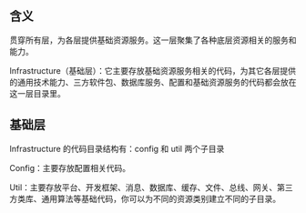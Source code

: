 ## 含义
贯穿所有层，为各层提供基础资源服务。这一层聚集了各种底层资源相关的服务和能力。

Infrastructure（基础层）：它主要存放基础资源服务相关的代码，为其它各层提供的通用技术能力、三方软件包、数据库服务、配置和基础资源服务的代码都会放在这一层目录里。

## 基础层
Infrastructure 的代码目录结构有：config 和 util 两个子目录

Config：主要存放配置相关代码。

Util：主要存放平台、开发框架、消息、数据库、缓存、文件、总线、网关、第三方类库、通用算法等基础代码，你可以为不同的资源类别建立不同的子目录。

